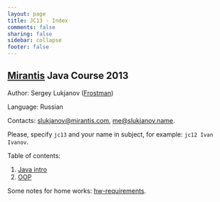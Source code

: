 ```yaml
---
layout: page                                                                                                            
title: JC13 - Index                                                                                                                 
comments: false                                                                                                         
sharing: false                                                                                                          
sidebar: collapse                                                                                                       
footer: false   
---
```

## [Mirantis](http://www.mirantis.com) Java Course 2013
Author: Sergey Lukjanov ([Frostman](https://github.com/Frostman/ "Frostman at github.com"))

Language: Russian

Contacts: [slukjanov@mirantis.com](mailto:slukjanov@mirantis.com?subject=jc13%20Ivan%20Ivanov),
 [me@slukjanov.name](mailto:me@slukjanov.name?subject=jc13%20Ivan%20Ivanov).

Please, specify `jc13` and your name in subject, for example: `jc12 Ivan Ivanov`.

Table of contents:

1. [Java intro](lecture-01-java-intro.html)
2. [OOP](lecture-02-oop.html)

Some notes for home works: [hw-requirements](hw-requirements.html).
